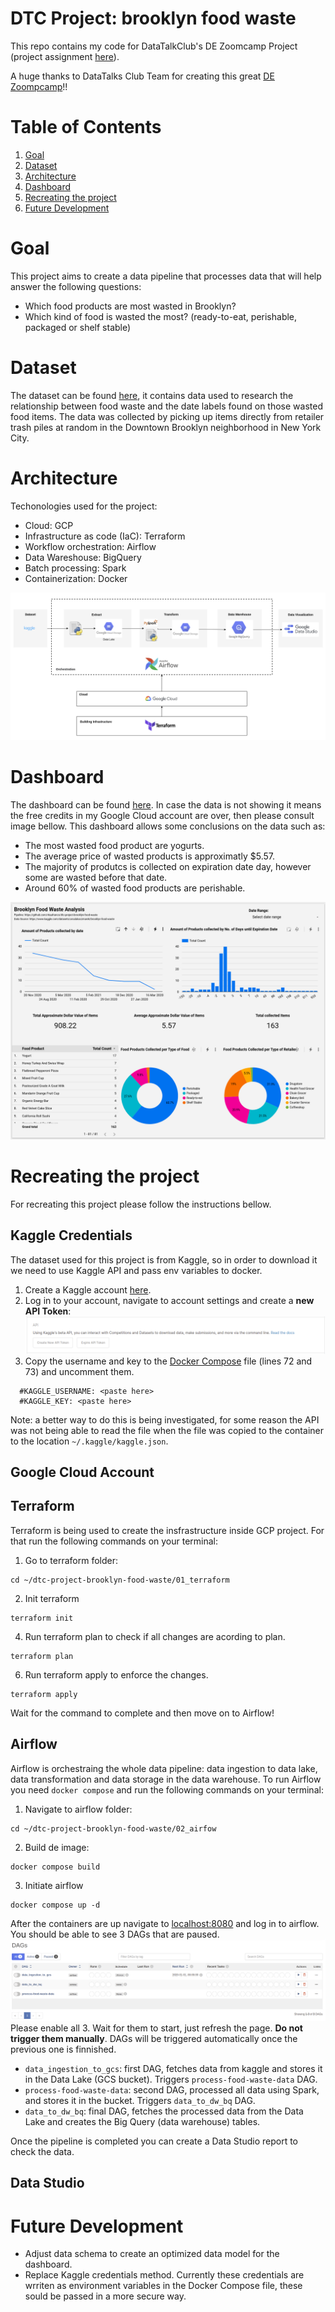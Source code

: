 # DTC Project: brooklyn food waste
This repo contains my code for DataTalkClub's DE Zoomcamp Project (project assignment [here](https://github.com/DataTalksClub/data-engineering-zoomcamp/tree/main/week_7_project)). 

A huge thanks to DataTalks Club Team for creating this great [DE Zoompcamp](https://github.com/DataTalksClub/data-engineering-zoomcamp)!!

# Table of Contents
1. [Goal](#goal)
2. [Dataset](#dataset)
3. [Architecture](#architecture)
4. [Dashboard](#dashboard)
5. [Recreating the project](#recreating-the-project)
6. [Future Development](#future-development)

# Goal
This project aims to create a data pipeline that processes data that will help answer the following questions:
* Which food products are most wasted in Brooklyn?
* Which kind of food is wasted the most? (ready-to-eat, perishable, packaged or shelf stable)

# Dataset
The dataset can be found [here](https://www.kaggle.com/datasets/ursulakaczmarek/brooklyn-food-waste), it contains data used to research the relationship between food waste and the date labels found on those wasted food items. The data was collected by picking up items directly from retailer trash piles at random in the Downtown Brooklyn neighborhood in New York City.

# Architecture
Techonologies used for the project:
* Cloud: GCP
* Infrastructure as code (IaC): Terraform
* Workflow orchestration: Airflow
* Data Wareshouse: BigQuery
* Batch processing: Spark
* Containerization: Docker

![image](https://github.com/ritaafranco/dtc-project-brooklyn-food-waste/blob/main/99_files/Architecture.png)

# Dashboard
The dashboard can be found [here](https://datastudio.google.com/reporting/c01d8ee8-3423-465d-b8dc-c3ed280cb9d2). In case the data is not showing it means the free credits in my Google Cloud account are over, then please consult image bellow.
This dashboard allows some conclusions on the data such as:
* The most wasted food product are yogurts.
* The average price of wasted products is approximatly $5.57.
* The majority of produtcs is collected on expiration date day, however some are wasted before that date.
* Around 60% of wasted food products are perishable.

![image](https://github.com/ritaafranco/dtc-project-brooklyn-food-waste/blob/main/99_files/Dashboard.png)

# Recreating the project
For recreating this project please follow the instructions bellow.

## Kaggle Credentials
The dataset used for this project is from Kaggle, so in order to download it we need to use Kaggle API and pass env variables to docker.

1. Create a Kaggle account [here](https://www.kaggle.com/account/login?phase=startRegisterTab&returnUrl=%2Fritamafranco%2Faccount).
2. Log in to your account, navigate to account settings and create a **new API Token**:
![image](https://github.com/ritaafranco/dtc-project-brooklyn-food-waste/blob/main/99_files/Kaggle%20API.png)
3. Copy the username and key to the [Docker Compose](https://github.com/ritaafranco/dtc-project-brooklyn-food-waste/blob/main/02_airflow/docker-compose.yaml) file (lines 72 and 73) and uncomment them.
```
  #KAGGLE_USERNAME: <paste here>
  #KAGGLE_KEY: <paste here>
```
Note: a better way to do this is being investigated, for some reason the API was not being able to read the file when the file was copied to the container to the location `~/.kaggle/kaggle.json`.

## Google Cloud Account

## Terraform
Terraform is being used to create the insfrastructure inside GCP project. For that run the following commands on your terminal:
1. Go to terraform folder:
```
cd ~/dtc-project-brooklyn-food-waste/01_terraform
```
2. Init terraform
```
terraform init
```
4. Run terraform plan to check if all changes are acording to plan.
```
terraform plan
```
6. Run terraform apply to enforce the changes.
```
terraform apply
```

Wait for the command to complete and then move on to Airflow!

## Airflow
Airflow is orchestraing the whole data pipeline: data ingestion to data lake, data transformation and data storage in the data warehouse. To run Airflow you need `docker compose` and run the following commands on your terminal:
1. Navigate to airflow folder:
```
cd ~/dtc-project-brooklyn-food-waste/02_airfow
```
2. Build de image:
```
docker compose build
```
3. Initiate airflow
```
docker compose up -d
```

After the containers are up navigate to [localhost:8080](http://localhost:8080) and log in to airflow. You should be able to see 3 DAGs that are paused.
![image](https://github.com/ritaafranco/dtc-project-brooklyn-food-waste/blob/main/99_files/Airflow%20DAGs.png)
Please enable all 3. Wait for them to start, just refresh the page. **Do not trigger them manually**. DAGs will be triggered automatically once the previous one is finnished.

* `data_ingestion_to_gcs`: first DAG, fetches data from kaggle and stores it in the Data Lake (GCS bucket). Triggers `process-food-waste-data` DAG.
* `process-food-waste-data`: second DAG, processed all data using Spark, and stores it in the bucket. Triggers `data_to_dw_bq` DAG.
* `data_to_dw_bq`: final DAG, fetches the processed data from the Data Lake and creates the Big Query (data warehouse) tables.

Once the pipeline is completed you can create a Data Studio report to check the data.

## Data Studio



# Future Development
* Adjust data schema to create an optimized data model for the dashboard.
* Replace Kaggle credentials method. Currently these credentials are wrriten as environment variables in the Docker Compose file, these sould be passed in a more secure way.
